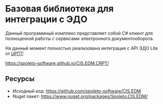 # Базовая библиотека для интеграции с ЭДО

Данный программный комплекс представляет собой C# клиент для полноценной работы с сервисами электронного документооборота.

На данный момент полностью реализована интеграция с API ЭДО Lite от [ЦРПТ](https://xn--80ajghhoc2aj1c8b.xn--p1ai/edo_lite/):

https://spoleto-software.github.io/CIS.EDM.CRPT/

## Ресурсы

 - Исходный код: https://github.com/spoleto-software/CIS.EDM
 - Nuget пакет: https://www.nuget.org/packages/Spoleto.CIS.EDM/
